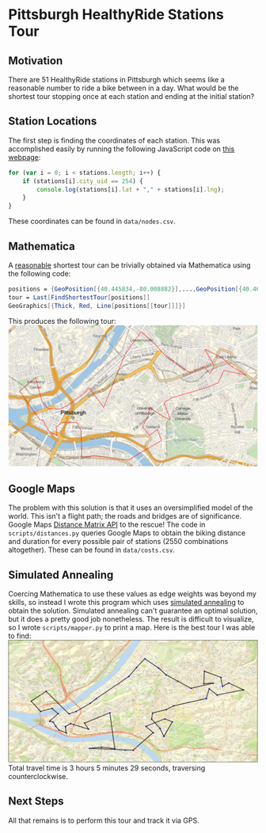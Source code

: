 # Pittsburgh HealthyRide Stations Tour

## Motivation
There are 51 HealthyRide stations in Pittsburgh which seems like a reasonable number to ride a bike between in a day. What would be the shortest tour stopping once at each station and ending at the initial station?

## Station Locations
The first step is finding the coordinates of each station. This was accomplished easily by running the following JavaScript code on [this webpage](https://iframe.nextbike.net/reservation/?lat=40.4313684&lng=-79.9805005&zoom=12&height=400&maponly=1&language=en):
```javascript
for (var i = 0; i < stations.length; i++) {
    if (stations[i].city_uid == 254) {
        console.log(stations[i].lat + "," + stations[i].lng);
    }
}
```
These coordinates can be found in `data/nodes.csv`.

## Mathematica
A [reasonable](https://en.wikipedia.org/wiki/Travelling_salesman_problem#Computing_a_solution) shortest tour can be trivially obtained via Mathematica using the following code:
```mathematica
positions = {GeoPosition[{40.445834,-80.008882}],...,GeoPosition[{40.462025604284,-79.968114495277}]}
tour = Last[FindShortestTour[positions]]
GeoGraphics[{Thick, Red, Line[positions[[tour]]]}]
```
This produces the following tour:
![Mathematica Tour](/results/mathematicaTour.png)

## Google Maps
The problem with this solution is that it uses an oversimplified model of the world. This isn't a flight path; the roads and bridges are of significance. Google Maps [Distance Matrix API](https://developers.google.com/maps/documentation/distance-matrix/start) to the rescue! The code in `scripts/distances.py` queries Google Maps to obtain the biking distance and duration for every possible pair of stations (2550 combinations altogether). These can be found in `data/costs.csv`.

## Simulated Annealing
Coercing Mathematica to use these values as edge weights was beyond my skills, so instead I wrote this program which uses [simulated annealing](https://en.wikipedia.org/wiki/Simulated_annealing) to obtain the solution. Simulated annealing can't guarantee an optimal solution, but it does a pretty good job nonetheless. The result is difficult to visualize, so I wrote `scripts/mapper.py` to print a map. Here is the best tour I was able to find:
![Best Tour](/results/bestTour.png)
Total travel time is 3 hours 5 minutes 29 seconds, traversing counterclockwise.

## Next Steps
All that remains is to perform this tour and track it via GPS.
